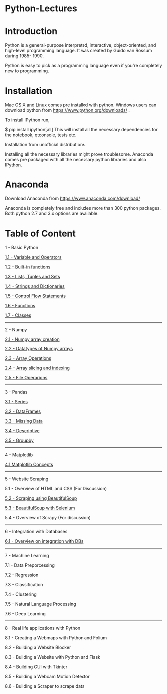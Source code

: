 # Python-Lectures

# Introduction

Python is a general-purpose interpreted, interactive, object-oriented, and high-level programming language. It was created by Guido van Rossum during 1985- 1990. 

Python is easy to pick as a programming language even if you're completely new to programming.

# Installation

Mac OS X and Linux comes pre installed with python. Windows users can download python from https://www.python.org/downloads/ .

To install IPython run,

$ pip install ipython[all]
This will install all the necessary dependencies for the notebook, qtconsole, tests etc.

Installation from unofficial distributions

Installing all the necessary libraries might prove troublesome. Anaconda comes pre packaged with all the necessary python libraries and also IPython.

# Anaconda

Download Anaconda from https://www.anaconda.com/download/

Anaconda is completely free and includes more than 300 python packages. Both python 2.7 and 3.x options are available.

# Table of Content

1 - Basic Python

  [1.1 - Variable and Operators](https://github.com/kishi001/Python-Lectures/blob/master/Basic%20Python/1-variables-and-Operators-finished.ipynb) 
  
  [1.2 - Built-in functions](https://github.com/kishi001/Python-Lectures/blob/master/Basic%20Python/2-Built-in-functions-finished.ipynb)
  
  [1.3 - Lists, Tuples and Sets](https://github.com/kishi001/Python-Lectures/blob/master/Basic%20Python/3-Lists-Tuples-and-Sets-finished.ipynb)

  [1.4 - Strings and Dictionaries](https://github.com/kishi001/Python-Lectures/blob/master/Basic%20Python/4-Strings-and-Dictionaries-finished.ipynb)

  [1.5 - Control Flow Statements](https://github.com/kishi001/Python-Lectures/blob/master/Basic%20Python/5-Control-Flow-Statements-finished.ipynb)

  [1.6 - Functions](https://github.com/kishi001/Python-Lectures/blob/master/Basic%20Python/6-Functions-finished.ipynb)

  [1.7 - Classes](https://github.com/kishi001/Python-Lectures/blob/master/Basic%20Python/7-Classes-finished.ipynb)

----------------------------------------------------------------

2 - Numpy
  
  [2.1 - Numpy array creation](https://github.com/kishi001/Python-Lectures/blob/master/Numpy/1-Numpy-array-creation-finished.ipynb)
  
  [2.2 - Datatypes of Numpy arrays](https://github.com/kishi001/Python-Lectures/blob/master/Numpy/2-Datatypes-of-Numpy-arrays-finished.ipynb)
  
  [2.3 - Array Operations](https://github.com/kishi001/Python-Lectures/blob/master/Numpy/3-Array-Operations-finished.ipynb)
  
  [2.4 - Array slicing and indexing](https://github.com/kishi001/Python-Lectures/blob/master/Numpy/4-Arrays-slicing-and-indexing-finished.ipynb)
  
  [2.5 - File Operarions](https://github.com/kishi001/Python-Lectures/blob/master/Numpy/5-File-Operations-finished.ipynb)
  
---------------------------------------------------------------- 
  
 3 - Pandas
 
  [3.1 - Series](https://github.com/kishi001/Python-Lectures/blob/master/Pandas/1-Series-finished.ipynb)
  
  [3.2 - DataFrames](https://github.com/kishi001/Python-Lectures/blob/master/Pandas/2-DataFrames-finished.ipynb)
  
  [3.3 - Missing Data](https://github.com/kishi001/Python-Lectures/blob/master/Pandas/3-Missing-Data-finished.ipynb)
  
  [3.4 - Descriptive](https://github.com/kishi001/Python-Lectures/blob/master/Pandas/4-Descriptive-finished.ipynb)
  
  [3.5 - Groupby](https://github.com/kishi001/Python-Lectures/blob/master/Pandas/5-Groupby-finished.ipynb)
  
---------------------------------------------------------------- 

 4 - Matplotlib
  
  [4.1 Matplotlib Concepts](https://github.com/kishi001/Python-Lectures/blob/master/Matplotlib/1-Matplotlib-Concepts.ipynb)  
 
----------------------------------------------------------------
 
 5 - Website Scraping
 
  5.1 - Overview of HTML and CSS (For Discussion)
  
  [5.2 - Scraping using BeautifulSoup](https://github.com/kishi001/Python-Lectures/blob/master/Website%20Scraping/2-Scraping-using-BeautifulSoup.ipynb)
  
  [5.3 - BeautifulSoup with Selenium](https://github.com/kishi001/scrape-twitter)
  
  5.4 - Overview of Scrapy (For discussion)
 
 ----------------------------------------------------------------
 
 6 - Integration with Databases
  
  [6.1 - Overview on integration with DBs](https://github.com/kishi001/Python-Lectures/blob/master/Integration%20with%20Databases/Overview-on-integration-with-DBs.ipynb)
  
 ---------------------------------------------------------
 
 7 - Machine Learning


 7.1 - Data Preporcessing

 7.2 - Regression
 
 7.3 - Classification
 
 7.4 - Clustering
 
 7.5 - Natural Language Processing
 
 7.6 - Deep Learning
  
 -------------------------------------------------------

 8 - Real life applications with Python
 
 8.1 - Creating a Webmaps with Python and Folium
 
 8.2 - Building a Website Blocker
 
 8.3 - Building a Website with Python and Flask
 
 8.4 - Building GUI with Tkinter
 
 8.5 - Building a Webcam Motion Detector
 
 8.6 - Building a Scraper to scrape data
